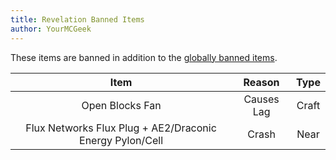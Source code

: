 ```yaml
---
title: Revelation Banned Items
author: YourMCGeek
---
```


These items are banned in addition to the [globally banned items](_index.md).

| Item | Reason | Type |
|:----:|:------:|:----:|
| Open Blocks Fan | Causes Lag | Craft |
| Flux Networks Flux Plug + AE2/Draconic Energy Pylon/Cell | Crash | Near |